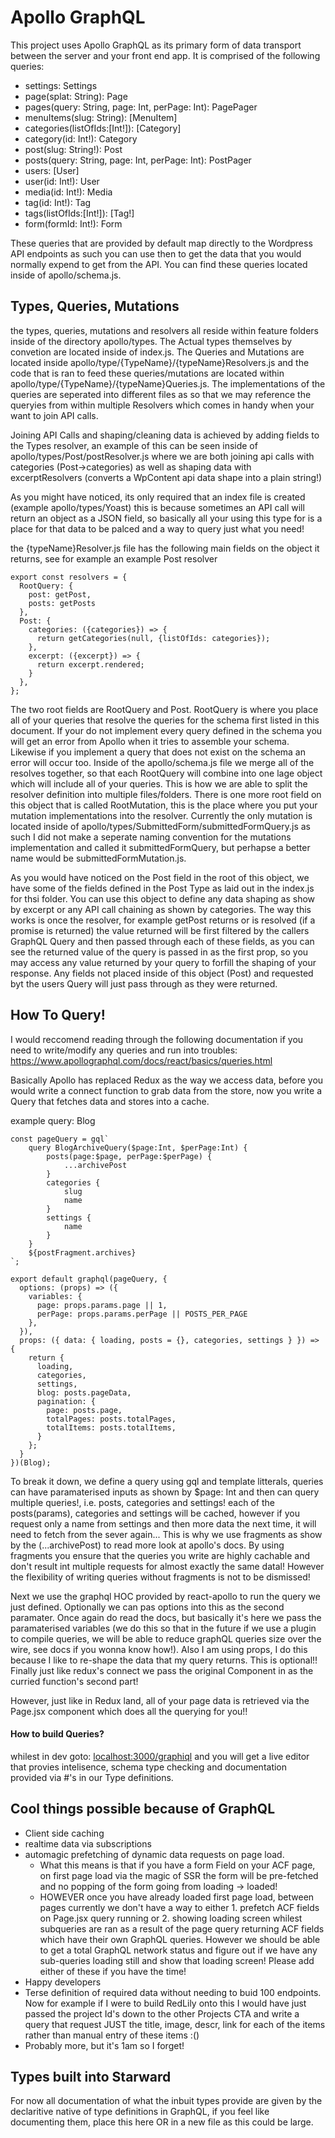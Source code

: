 # Apollo GraphQL

This project uses Apollo GraphQL as its primary form of data transport between the server and your front end app. It is comprised of the following queries:

- settings: Settings
- page(splat: String): Page
- pages(query: String, page: Int, perPage: Int): PagePager
- menuItems(slug: String): [MenuItem]
- categories(listOfIds:[Int!]): [Category]
- category(id: Int!): Category
- post(slug: String!): Post
- posts(query: String, page: Int, perPage: Int): PostPager
- users: [User]
- user(id: Int!): User
- media(id: Int!): Media
- tag(id: Int!): Tag
- tags(listOfIds:[Int!]): [Tag!]
- form(formId: Int!): Form

These queries that are provided by default map directly to the Wordpress API endpoints as such you can use then to get the data that you would normally expend to get from the API.
You can find these queries located inside of apollo/schema.js.

## Types, Queries, Mutations

the types, queries, mutations and resolvers all reside within feature folders inside of the directory apollo/types. 
The Actual types themselves by convetion are located inside of index.js. The Queries and Mutations are located inside 
apollo/type/{TypeName}/{typeName}Resolvers.js and the code that is ran to feed these queries/mutations are located within
apollo/type/{TypeName}/{typeName}Queries.js. The implementations of the queries are seperated into different files as so that
we may reference the queryies from within multiple Resolvers which comes in handy when your want to join API calls. 

Joining API Calls and shaping/cleaning data is achieved by adding fields to the Types resolver, an example of this can be
 seen inside of apollo/types/Post/postResolver.js where we are both joining api calls with categories (Post->categories) 
 as well as shaping data with excerptResolvers (converts a WpContent api data shape into a plain string!)
 
As you might have noticed, its only required that an index file is created (example apollo/types/Yoast) this is because 
sometimes an API call will return an object as a JSON field, so basically all your using this type for is a place for that
data to be palced and a way to query just what you need!

the {typeName}Resolver.js file has the following main fields on the object it returns, see for example an example Post resolver

    export const resolvers = {
      RootQuery: {
        post: getPost,
        posts: getPosts
      },
      Post: {
        categories: ({categories}) => {
          return getCategories(null, {listOfIds: categories});
        },
        excerpt: ({excerpt}) => {
          return excerpt.rendered;
        }
      },
    };

The two root fields are RootQuery and Post. RootQuery is where you place all of your queries that resolve the queries 
for the schema first listed in this document. If your do not implement every query defined in the schema you will get an 
error from Apollo when it tries to assemble your schema. Likewise if you implement a query that does not exist on the schema 
an error will occur too. Inside of the apollo/schema.js file we merge all of the resolves together, so that each RootQuery 
will combine into one lage object which will include all of your queries. This is how we are able to split the resolver 
definition into multiple files/folders. There is one more root field on this object that is called RootMutation, this is 
the place where you put your mutation implementations into the resolver. Currently the only mutation is located inside of 
apollo/types/SubmittedForm/submittedFormQuery.js as such I did not make a seperate naming convention for the mutations 
implementation and called it submittedFormQuery, but perhapse a better name would be submittedFormMutation.js.

As you would have noticed on the Post field in the root of this object, we have some of the fields defined in the Post Type 
as laid out in the index.js for thsi folder. You can use this object to define any data shaping as show by excerpt or any 
API call chaining as shown by categories. The way this works is once the resolver, for example getPost returns or is resolved 
(if a promise is returned) the value returned will be first filtered by the callers GraphQL Query and then passed
through each of these fields, as you can see the returned value of the query is passed in as the first prop, so you may 
access any value returned by your query to forfill the shaping of your response. Any fields not placed inside of this object (Post) 
and requested byt the users Query will just pass through as they were returned.

## How To Query!

I would reccomend reading through the following documentation if you need to write/modify any queries and run into troubles: 
https://www.apollographql.com/docs/react/basics/queries.html 

Basically Apollo has replaced Redux as the way we access data, before you would write a connect function to grab data from 
the store, now you write a Query that fetches data and stores into a cache.

example query: Blog

    const pageQuery = gql`
        query BlogArchiveQuery($page:Int, $perPage:Int) {
            posts(page:$page, perPage:$perPage) {
                ...archivePost
            }
            categories {
                slug
                name
            }
            settings {
                name
            }
        }
        ${postFragment.archives}
    `;
    
    export default graphql(pageQuery, {
      options: (props) => ({
        variables: {
          page: props.params.page || 1,
          perPage: props.params.perPage || POSTS_PER_PAGE
        },
      }),
      props: ({ data: { loading, posts = {}, categories, settings } }) => {
        return {
          loading,
          categories,
          settings,
          blog: posts.pageData,
          pagination: {
            page: posts.page,
            totalPages: posts.totalPages,
            totalItems: posts.totalItems,
          }
        };
      }
    })(Blog);  

To break it down, we define a query using gql and template litterals, queries can have
paramaterised inputs as shown by $page: Int and then can query multiple queries!, i.e. posts, categories and settings! 
each of the posts(params), categories and settings will be cached, however if you request only a name from settings and then 
more data the next time, it will need to fetch from the sever again... This is why we use fragments as show by the 
(...archivePost) to read more look at apollo's docs. By using fragments you ensure that the queries you write are highly 
cachable and don't result int multiple requests for almost exactly the same datal! However the flexibility 
of writing queries without fragments is not to be dismissed!

Next we use the graphql HOC provided by react-apollo to run the query we just defined. Optionally we can pas options into this as
the second paramater. Once again do read the docs, but basically it's here we pass the paramaterised variables (we do this 
so that in the future if we use a plugin to compile queries, we will be able to reduce graphQL queries size over the wire, see 
docs if you wonna know how!). Also I am using props, I do this because I like to re-shape the data that 
my query returns. This is optional!! Finally just like redux's connect we pass the original Component in as the curried function's
second part!

However, just like in Redux land, all of your page data is retrieved via the Page.jsx component which does all the querying 
for you!! 

#### How to build Queries?
whilest in dev goto: [localhost:3000/graphiql](http://localhost:3000/graphiql) and you will get a live editor that provies 
intelisence, schema type checking and documentation provided via #'s in our Type definitions.


## Cool things possible because of GraphQL
- Client side caching
- realtime data via subscriptions
- automagic prefetching of dynamic data requests on page load.
  * What this means is that if you have a form Field on your ACF page, on first page load via the magic of SSR the form 
  will be pre-fetched and no popping of the form going from loading -> loaded!
  * HOWEVER once you have already loaded first page load, between pages currently we don't have a way to either 1. prefetch 
  ACF fields on Page.jsx query running or 2. showing loading screen whilest subqueries are ran as a result of the page query 
  returning ACF fields which have their own GraphQL queries. However we should be able to get a total GraphQL network status 
  and figure out if we have any sub-queries loading still and show that loading screen! Please add either of these if you have 
  the time!
- Happy developers
- Terse definition of required data without needing to buid 100 endpoints. Now for example if I were to build RedLily onto this I would 
have just passed the project Id's down to the other Projects CTA and write a query that request JUST 
the title, image, descr, link for each of the items rather than manual entry of these items :()
- Probably more, but it's 1am so I forget!

## Types built into Starward

For now all documentation of what the inbuit types provide are given by the declaritive native of type definitions in 
GraphQL, if you feel like documenting them, place this here OR in a new file as this could be large.
